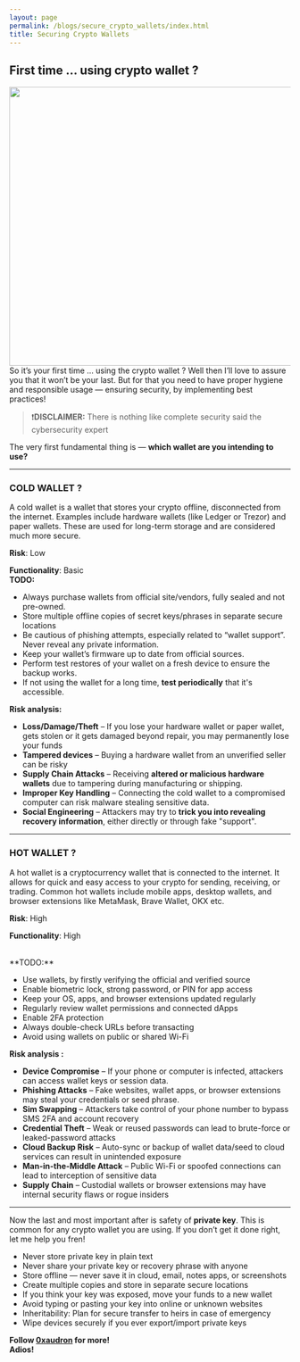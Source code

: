 ```yaml
---
layout: page
permalink: /blogs/secure_crypto_wallets/index.html
title: Securing Crypto Wallets
---
```


## First time ... using crypto wallet ? 
<img src="https://i.redd.it/uhui99gjxm251.png" width="600" height="500">
<br>
So it’s your first time … using the crypto wallet ? Well then I’ll love to assure you that it won’t be your last. But for that you need to have proper hygiene and responsible usage — ensuring security, by implementing best practices!

> ❗**DISCLAIMER:** There is nothing like complete security said the   cybersecurity expert
> 

The very first fundamental thing is — **which wallet are you intending to use?**

---

### **COLD WALLET ?**

A cold wallet is a wallet that stores your crypto offline, disconnected from the internet. Examples include hardware wallets (like Ledger or Trezor) and paper wallets. These are used for long-term storage and are considered much more secure.

**Risk**: Low

**Functionality**: Basic
<br>
**TODO:**

- Always purchase wallets from official site/vendors, fully sealed and not pre-owned.
- Store multiple offline copies of secret keys/phrases in separate secure locations
- Be cautious of phishing attempts, especially related to “wallet support”. Never reveal any private information.
- Keep your wallet’s firmware up to date from official sources.
- Perform test restores of your wallet on a fresh device to ensure the backup works.
- If not using the wallet for a long time, **test periodically** that it's accessible.

**Risk analysis:**

- **Loss/Damage/Theft** – If you lose your hardware wallet or paper wallet, gets stolen or it gets damaged beyond repair, you may permanently lose your funds
- **Tampered devices** – Buying a hardware wallet from an unverified seller can be risky
- **Supply Chain Attacks** – Receiving **altered or malicious hardware wallets** due to tampering during manufacturing or shipping.
- **Improper Key Handling** – Connecting the cold wallet to a compromised computer can risk malware stealing sensitive data.
- **Social Engineering** – Attackers may try to **trick you into revealing recovery information**, either directly or through fake "support".

---

### **HOT WALLET ?**

A hot wallet is a cryptocurrency wallet that is connected to the internet. It allows for quick and easy access to your crypto for sending, receiving, or trading. Common hot wallets include mobile apps, desktop wallets, and browser extensions like MetaMask, Brave Wallet, OKX etc.

**Risk**: High

**Functionality**: High

<br>
**TODO:**

-  Use wallets, by firstly verifying the official and verified source
-  Enable biometric lock, strong password, or PIN for app access
-  Keep your OS, apps, and browser extensions updated regularly
-  Regularly review wallet permissions and connected dApps
-  Enable 2FA protection
-  Always double-check URLs before transacting
-  Avoid using wallets on public or shared Wi-Fi

**Risk analysis :**

- **Device Compromise** – If your phone or computer is infected, attackers can access wallet keys or session data.
- **Phishing Attacks** –  Fake websites, wallet apps, or browser extensions may steal your credentials or seed phrase.
- **Sim Swapping** – Attackers take control of your phone number to bypass SMS 2FA and account recovery
- **Credential Theft** – Weak or reused passwords can lead to brute-force or leaked-password attacks
- **Cloud Backup Risk** – Auto-sync or backup of wallet data/seed to cloud services can result in unintended exposure
- **Man-in-the-Middle Attack** – Public Wi-Fi or spoofed connections can lead to interception of sensitive data
- **Supply Chain** – Custodial wallets or browser extensions may have internal security flaws or rogue insiders

---

Now the last and most important after is safety of **private key**. This is common for any crypto wallet you are using. If you don’t get it done right, let me help you fren!

-  Never store private key in plain text
-  Never share your private key or recovery phrase with anyone
-  Store offline — never save it in cloud, email, notes apps, or screenshots
-  Create multiple copies and store in separate secure locations
-  If you think your key was exposed, move your funds to a new wallet
-  Avoid typing or pasting your key into online or unknown websites
-  Inheritability: Plan for secure transfer to heirs in case of emergency
-  Wipe devices securely if you ever export/import private keys

**Follow [0xaudron](https://x.com/0xaudron) for more!**
<br>
**Adios!**